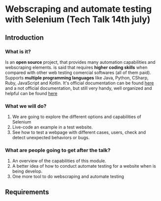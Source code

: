 # Webscraping and automate testing with Selenium (Tech Talk 14th july)

## Introduction

### What is it?

Is an **open source** project, that provides many automation capabilities and webscraping elements. is said that requires **higher coding skills** when compared with other web testing comercial softwares (all of them paid). Supports **multiple programming languages** like Java, Python, CSharp, Ruby, JavaScript and Kotlin. It's official documentation can be found [here](https://www.selenium.dev/documentation/) and a not official documentation, but still very handy, well organized and helpful can be found [here](https://selenium-python.readthedocs.io/index.html)

### What we will do?
1. We are going to explore the different options and capabilities of Selenium 
2. Live-code an example in a test website. 
3. See how to test a webpage with different cases, users, check and detect unexpected behaviors or bugs. 

### What are people going to get after the talk?
1. An overview of the capabilities of this module. 
2. A better idea of how to conduct automate testing for a website when is being develop.
3. One more tool to do webscraping and automate testing

## Requirements
